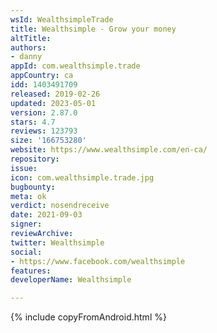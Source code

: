 ```yaml
---
wsId: WealthsimpleTrade
title: Wealthsimple - Grow your money
altTitle: 
authors:
- danny
appId: com.wealthsimple.trade
appCountry: ca
idd: 1403491709
released: 2019-02-26
updated: 2023-05-01
version: 2.87.0
stars: 4.7
reviews: 123793
size: '166753280'
website: https://www.wealthsimple.com/en-ca/
repository: 
issue: 
icon: com.wealthsimple.trade.jpg
bugbounty: 
meta: ok
verdict: nosendreceive
date: 2021-09-03
signer: 
reviewArchive: 
twitter: Wealthsimple
social:
- https://www.facebook.com/wealthsimple
features: 
developerName: Wealthsimple

---
```


{% include copyFromAndroid.html %}
